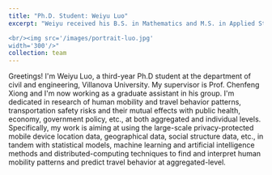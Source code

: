 ```yaml
---
title: "Ph.D. Student: Weiyu Luo"
excerpt: "Weiyu received his B.S. in Mathematics and M.S. in Applied Statistics from Beijing Jiaotong University and Hong Kong Baptist University, respectively. He is currently a mid-career Ph.D. student working on transportation big data and data-driven methods. He is an enthusiastic tennis player in his extracurricular life. Expected graduation: 2025. 

<br/><img src='/images/portrait-luo.jpg'
width='300'/>"
collection: team
---
```


Greetings! I'm Weiyu Luo, a third-year Ph.D student at the department of civil and engineering, Villanova University. My supervisor is Prof. Chenfeng Xiong and I'm now working as a graduate assistant in his group. I'm dedicated in research of human mobility and travel behavior patterns, transportation safety risks and their mutual effects with public health, economy, government policy, etc., at both aggregated and individual levels. Specifically, my work is aiming at using the large-scale privacy-protected mobile device location data, geographical data, social structure data, etc., in tandem with statistical models, machine learning and artificial intelligence methods and distributed-computing techniques to find and interpret human mobility patterns and predict travel behavior at aggregated-level. 
